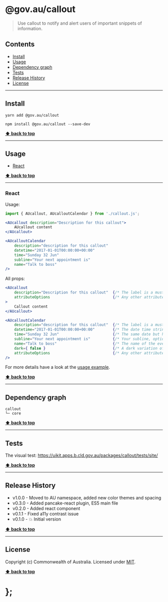 @gov.au/callout
============

> Use callout to notify and alert users of important snippets of information.


## Contents

* [Install](#install)
* [Usage](#usage)
* [Dependency graph](#dependency-graph)
* [Tests](#tests)
* [Release History](#release-history)
* [License](#license)


----------------------------------------------------------------------------------------------------------------------------------------------------------------


## Install


```shell
yarn add @gov.au/callout
```

```shell
npm install @gov.au/callout --save-dev
```


**[⬆ back to top](#contents)**


----------------------------------------------------------------------------------------------------------------------------------------------------------------


## Usage


* [React](#react)


**[⬆ back to top](#contents)**


----------------------------------------------------------------------------------------------------------------------------------------------------------------


### React

Usage:

```jsx
import { AUcallout, AUcalloutCalendar } from './callout.js';

<AUcallout description="Description for this callout">
	AUcallout content
</AUcallout>

<AUcalloutCalendar
	description="description for this callout"
	datetime="2017-01-01T00:00:00+00:00"
	time="Sunday 32 Jun"
	subline="Your next appointment is"
	name="Talk to boss"
/>
```

All props:

```jsx
<AUcallout
	description="Description for this callout"  {/* The label is a must for screen readers */}
	attributeOptions                            {/* Any other attribute options */}
>
	Callout content
</AUcallout>

<AUcalloutCalendar
	description="description for this callout"  {/* The label is a must for screen readers */}
	datetime="2017-01-01T00:00:00+00:00"        {/* The date time string */}
	time="Sunday 32 Jun"                        {/* The same date but human readable */}
	subline="Your next appointment is"          {/* Your subline, optional */}
	name="Talk to boss"                         {/* The name of the event, optional */}
	dark={ false }                              {/* A dark variation of the component */}
	attributeOptions                            {/* Any other attribute options */}
/>
```

For more details have a look at the [usage example](https://github.com/govau/uikit/tree/master/packages/callout/tests/react/index.js).


**[⬆ back to top](#contents)**


----------------------------------------------------------------------------------------------------------------------------------------------------------------


## Dependency graph

```shell
callout
└─ core
```


**[⬆ back to top](#contents)**


----------------------------------------------------------------------------------------------------------------------------------------------------------------


## Tests

The visual test: https://uikit.apps.b.cld.gov.au/packages/callout/tests/site/


**[⬆ back to top](#contents)**


----------------------------------------------------------------------------------------------------------------------------------------------------------------


## Release History

* v1.0.0 - Moved to AU namespace, added new color themes and spacing
* v0.3.0 - Added pancake-react plugin, ES5 main file
* v0.2.0 - Added react component
* v0.1.1 - Fixed a11y contrast issue
* v0.1.0 - 💥 Initial version


**[⬆ back to top](#contents)**


----------------------------------------------------------------------------------------------------------------------------------------------------------------


## License

Copyright (c) Commonwealth of Australia.
Licensed under [MIT](https://raw.githubusercontent.com/govau/uikit/packages/core/master/LICENSE).


**[⬆ back to top](#contents)**

# };
